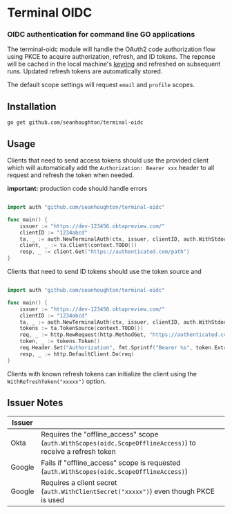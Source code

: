 # Terminal OIDC
### OIDC authentication for command line GO applications

The terminal-oidc module will handle the OAuth2 code authorization flow using PKCE to acquire authorization, refresh, and ID tokens. The reponse will be cached in the local machine's [keyring](github.com/zalando/go-keyring) and refreshed on subsequent runs. Updated refresh tokens are automatically stored.

The default scope settings will request `email` and `profile` scopes.

## Installation 

```
go get github.com/seanhoughton/terminal-oidc
```


## Usage

Clients that need to send access tokens should use the provided client which will automatically add the `Authorization: Bearer xxx` header to all request and refresh the token when needed.

**important:** production code should handle errors

```go

import auth "github.com/seanhoughton/terminal-oidc"

func main() {
    issuer := "https://dev-123456.oktapreview.com/"
    clientID := "1234abcd"
    ta, _ := auth.NewTerminalAuth(ctx, issuer, clientID, auth.WithStdoutPrompt())
    client, _ := ta.Client(context.TODO())
    resp, _ := client.Get("https://authenticated.com/path")
}
```

Clients that need to send ID tokens should use the token source and 


```go

import auth "github.com/seanhoughton/terminal-oidc"

func main() {
    issuer := "https://dev-123456.oktapreview.com/"
    clientID := "1234abcd"
    ta, _ := auth.NewTerminalAuth(ctx, issuer, clientID, auth.WithStdoutPrompt())
    tokens := ta.TokenSource(context.TODO())
    req, _ := http.NewRequest(http.MethodGet, "https://authenticated.com/path", nil)
    token, _ := tokens.Token()
    req.Header.Set("Authorization", fmt.Sprintf("Bearer %s", token.Extra("id_token")))
    resp, _ := http.DefaultClient.Do(req)
}
```

Clients with known refresh tokens can initialize the client using the `WithRefreshToken("xxxxx")` option.


## Issuer Notes

| Issuer |                                                                                                             |
| ------ | ----------------------------------------------------------------------------------------------------------- |
| Okta   | Requires the "offline_access" scope (`auth.WithScopes(oidc.ScopeOfflineAccess)`) to receive a refresh token |
| Google | Fails if "offline_access" scope is requested (`auth.WithScopes(oidc.ScopeOfflineAccess)`)                   |
| Google | Requires a client secret (`auth.WithClientSecret("xxxxx")`) even though PKCE is used                        |